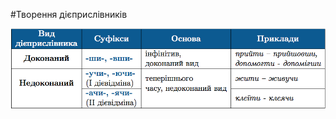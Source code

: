 #Творення дiєприслiвникiв

<div class="center">
<img src="../pics/10/15.png" width="750px" class="center"/>
</div>
<br>
